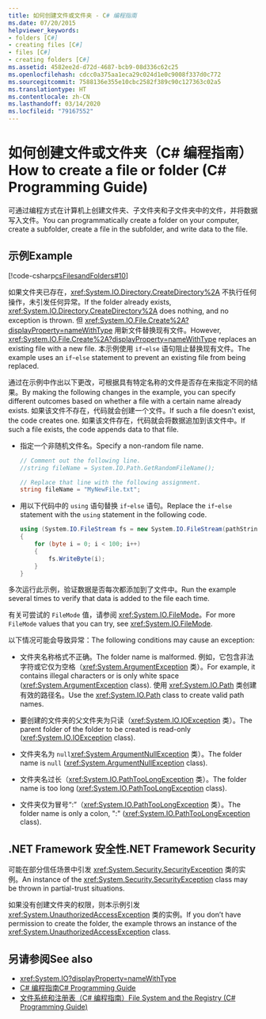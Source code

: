 ```yaml
---
title: 如何创建文件或文件夹 - C# 编程指南
ms.date: 07/20/2015
helpviewer_keywords:
- folders [C#]
- creating files [C#]
- files [C#]
- creating folders [C#]
ms.assetid: 4582ee2d-d72d-4687-bcb9-08d336c62c25
ms.openlocfilehash: cdcc0a375aa1eca29c024d1e0c9008f337d0c772
ms.sourcegitcommit: 7588136e355e10cbc2582f389c90c127363c02a5
ms.translationtype: HT
ms.contentlocale: zh-CN
ms.lasthandoff: 03/14/2020
ms.locfileid: "79167552"
---
```

# <a name="how-to-create-a-file-or-folder-c-programming-guide"></a><span data-ttu-id="0c10c-102">如何创建文件或文件夹（C# 编程指南）</span><span class="sxs-lookup"><span data-stu-id="0c10c-102">How to create a file or folder (C# Programming Guide)</span></span>
<span data-ttu-id="0c10c-103">可通过编程方式在计算机上创建文件夹、子文件夹和子文件夹中的文件，并将数据写入文件。</span><span class="sxs-lookup"><span data-stu-id="0c10c-103">You can programmatically create a folder on your computer, create a subfolder, create a file in the subfolder, and write data to the file.</span></span>  
  
## <a name="example"></a><span data-ttu-id="0c10c-104">示例</span><span class="sxs-lookup"><span data-stu-id="0c10c-104">Example</span></span>  
 [!code-csharp[csFilesandFolders#10](~/samples/snippets/csharp/VS_Snippets_VBCSharp/csFilesAndFolders/CS/FileIteration.cs#10)]  
  
 <span data-ttu-id="0c10c-105">如果文件夹已存在，<xref:System.IO.Directory.CreateDirectory%2A> 不执行任何操作，未引发任何异常。</span><span class="sxs-lookup"><span data-stu-id="0c10c-105">If the folder already exists, <xref:System.IO.Directory.CreateDirectory%2A> does nothing, and no exception is thrown.</span></span> <span data-ttu-id="0c10c-106">但 <xref:System.IO.File.Create%2A?displayProperty=nameWithType> 用新文件替换现有文件。</span><span class="sxs-lookup"><span data-stu-id="0c10c-106">However, <xref:System.IO.File.Create%2A?displayProperty=nameWithType> replaces an existing file with a new file.</span></span> <span data-ttu-id="0c10c-107">本示例使用 `if`-`else` 语句阻止替换现有文件。</span><span class="sxs-lookup"><span data-stu-id="0c10c-107">The example uses an `if`-`else` statement to prevent an existing file from being replaced.</span></span>  
  
 <span data-ttu-id="0c10c-108">通过在示例中作出以下更改，可根据具有特定名称的文件是否存在来指定不同的结果。</span><span class="sxs-lookup"><span data-stu-id="0c10c-108">By making the following changes in the example, you can specify different outcomes based on whether a file with a certain name already exists.</span></span> <span data-ttu-id="0c10c-109">如果该文件不存在，代码就会创建一个文件。</span><span class="sxs-lookup"><span data-stu-id="0c10c-109">If such a file doesn't exist, the code creates one.</span></span> <span data-ttu-id="0c10c-110">如果该文件存在，代码就会将数据追加到该文件中。</span><span class="sxs-lookup"><span data-stu-id="0c10c-110">If such a file exists, the code appends data to that file.</span></span>  
  
- <span data-ttu-id="0c10c-111">指定一个非随机文件名。</span><span class="sxs-lookup"><span data-stu-id="0c10c-111">Specify a non-random file name.</span></span>  
  
    ```csharp  
    // Comment out the following line.  
    //string fileName = System.IO.Path.GetRandomFileName();  
  
    // Replace that line with the following assignment.  
    string fileName = "MyNewFile.txt";  
    ```  
  
- <span data-ttu-id="0c10c-112">用以下代码中的 `using` 语句替换 `if`-`else` 语句。</span><span class="sxs-lookup"><span data-stu-id="0c10c-112">Replace the `if`-`else` statement with the `using` statement in the following code.</span></span>  
  
    ```csharp  
    using (System.IO.FileStream fs = new System.IO.FileStream(pathString, FileMode.Append))
    {  
        for (byte i = 0; i < 100; i++)  
        {  
            fs.WriteByte(i);  
        }  
    }  
    ```  
  
 <span data-ttu-id="0c10c-113">多次运行此示例，验证数据是否每次都添加到了文件中。</span><span class="sxs-lookup"><span data-stu-id="0c10c-113">Run the example several times to verify that data is added to the file each time.</span></span>  
  
 <span data-ttu-id="0c10c-114">有关可尝试的 `FileMode` 值，请参阅 <xref:System.IO.FileMode>。</span><span class="sxs-lookup"><span data-stu-id="0c10c-114">For more `FileMode` values that you can try, see <xref:System.IO.FileMode>.</span></span>  
  
 <span data-ttu-id="0c10c-115">以下情况可能会导致异常：</span><span class="sxs-lookup"><span data-stu-id="0c10c-115">The following conditions may cause an exception:</span></span>  
  
- <span data-ttu-id="0c10c-116">文件夹名称格式不正确。</span><span class="sxs-lookup"><span data-stu-id="0c10c-116">The folder name is malformed.</span></span> <span data-ttu-id="0c10c-117">例如，它包含非法字符或它仅为空格（<xref:System.ArgumentException> 类）。</span><span class="sxs-lookup"><span data-stu-id="0c10c-117">For example, it contains illegal characters or is only white space (<xref:System.ArgumentException> class).</span></span> <span data-ttu-id="0c10c-118">使用 <xref:System.IO.Path> 类创建有效的路径名。</span><span class="sxs-lookup"><span data-stu-id="0c10c-118">Use the <xref:System.IO.Path> class to create valid path names.</span></span>  
  
- <span data-ttu-id="0c10c-119">要创建的文件夹的父文件夹为只读（<xref:System.IO.IOException> 类）。</span><span class="sxs-lookup"><span data-stu-id="0c10c-119">The parent folder of the folder to be created is read-only (<xref:System.IO.IOException> class).</span></span>  
  
- <span data-ttu-id="0c10c-120">文件夹名为 `null`<xref:System.ArgumentNullException> 类）。</span><span class="sxs-lookup"><span data-stu-id="0c10c-120">The folder name is `null` (<xref:System.ArgumentNullException> class).</span></span>  
  
- <span data-ttu-id="0c10c-121">文件夹名过长（<xref:System.IO.PathTooLongException> 类）。</span><span class="sxs-lookup"><span data-stu-id="0c10c-121">The folder name is too long (<xref:System.IO.PathTooLongException> class).</span></span>  
  
- <span data-ttu-id="0c10c-122">文件夹仅为冒号“:”（<xref:System.IO.PathTooLongException> 类）。</span><span class="sxs-lookup"><span data-stu-id="0c10c-122">The folder name is only a colon, ":" (<xref:System.IO.PathTooLongException> class).</span></span>  
  
## <a name="net-framework-security"></a><span data-ttu-id="0c10c-123">.NET Framework 安全性</span><span class="sxs-lookup"><span data-stu-id="0c10c-123">.NET Framework Security</span></span>  
 <span data-ttu-id="0c10c-124">可能在部分信任场景中引发 <xref:System.Security.SecurityException> 类的实例。</span><span class="sxs-lookup"><span data-stu-id="0c10c-124">An instance of the <xref:System.Security.SecurityException> class may be thrown in partial-trust situations.</span></span>  
  
 <span data-ttu-id="0c10c-125">如果没有创建文件夹的权限，则本示例引发 <xref:System.UnauthorizedAccessException> 类的实例。</span><span class="sxs-lookup"><span data-stu-id="0c10c-125">If you don’t have permission to create the folder, the example throws an instance of the <xref:System.UnauthorizedAccessException> class.</span></span>  
  
## <a name="see-also"></a><span data-ttu-id="0c10c-126">另请参阅</span><span class="sxs-lookup"><span data-stu-id="0c10c-126">See also</span></span>

- <xref:System.IO?displayProperty=nameWithType>
- [<span data-ttu-id="0c10c-127">C# 编程指南</span><span class="sxs-lookup"><span data-stu-id="0c10c-127">C# Programming Guide</span></span>](../index.md)
- [<span data-ttu-id="0c10c-128">文件系统和注册表（C# 编程指南）</span><span class="sxs-lookup"><span data-stu-id="0c10c-128">File System and the Registry (C# Programming Guide)</span></span>](./index.md)
